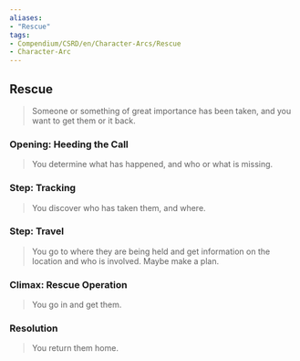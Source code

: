 ```yaml
---
aliases: 
- "Rescue"
tags: 
- Compendium/CSRD/en/Character-Arcs/Rescue
- Character-Arc
---
```

## Rescue
>Someone or something of great importance has been taken, and you want to get them or it back.
### Opening: Heeding the Call  
>You determine what has happened, and who or what is missing.
### Step: Tracking  
>You discover who has taken them, and where.
### Step: Travel  
>You go to where they are being held and get information on the location and who is involved. Maybe make a plan.
### Climax: Rescue Operation  
>You go in and get them. 
### Resolution  
>You return them home.